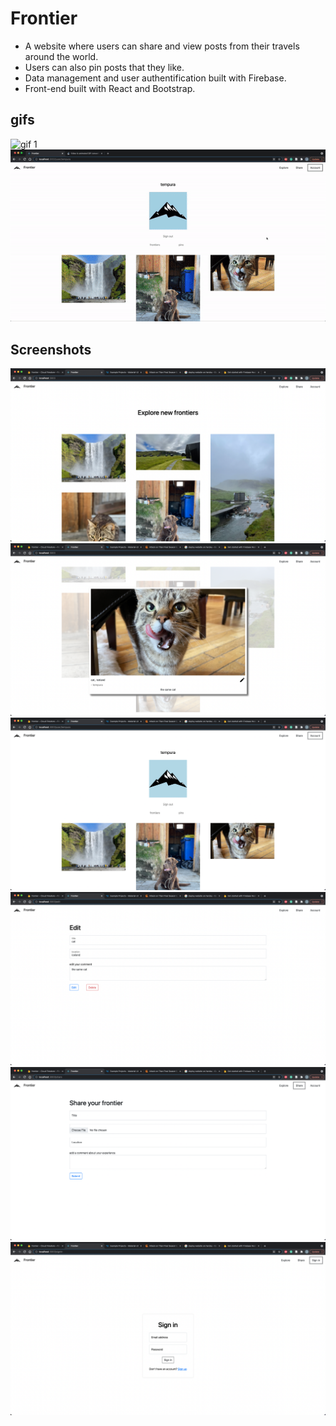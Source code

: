 # Frontier
* A website where users can share and view posts from their travels around the world.
* Users can also pin posts that they like.
* Data management and user authentification built with Firebase.
* Front-end built with React and Bootstrap.

## gifs
![gif 1](/gifs/gif1.gif)
![gif 2](/gifs/gif2.gif)

## Screenshots
![homepage](/screenshots/homePage.png)
![card](/screenshots/card.png)
![userpage](/screenshots/userPage.png)
![editpage](/screenshots/editPage.png)
![sharepage](/screenshots/sharePage.png)
![signinpage](/screenshots/signinPage.png)
